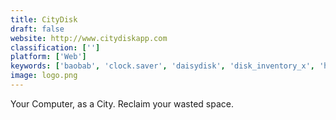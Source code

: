 ```yaml
---
title: CityDisk
draft: false 
website: http://www.citydiskapp.com
classification: ['']
platform: ['Web']
keywords: ['baobab', 'clock.saver', 'daisydisk', 'disk_inventory_x', 'hammerspoon', 'imageoptim', 'operator', 'purrge', 'totalterminal']
image: logo.png
---
```

Your Computer, as a City. Reclaim your wasted space.